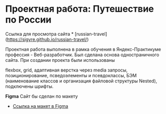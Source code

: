 # Проектная работа: Путешествие по России

Ссылка для просмотра сайта * [russian-travel] (https://sigyre.github.io/russian-travel/)

Проектная работа выполнена в рамка обучения в Яндекс-Практикуме профессия - Веб-разработчик.
Был сделана основа одностраничного сайта. При создании проекта были использованы

flexbox, grid, адаптивная верстка через media запросы, позиционирование,
псведоэлементы и псевдоклассы, БЭМ (наименование классов и организация файловой структуры Nested),
подключены шрифты.




**Figma**
Сайт бы сделан по макету
* [Ссылка на макет в Figma](https://www.figma.com/file/5S2WSbEFL6awjVWJ0NWL8Q/Sprint-3_-Russia-_-desktop-mobile?node-id=28503%3A0)


